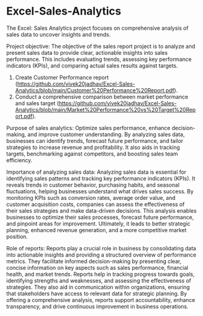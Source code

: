 # Excel-Sales-Analytics
The Excel: Sales Analytics project focuses on comprehensive analysis of sales data to uncover insights and trends.

Project objective: The objective of the sales report project is to analyze and present sales data to provide clear, actionable insights into sales performance. This includes evaluating trends, assessing key performance indicators (KPIs), and comparing actual sales results against targets.

1. Create Customer Performance report (https://github.com/vivek20jadhav/Excel-Sales-Analytics/blob/main/Customer%20Performance%20Report.pdf).
2. Conduct a comprehensive comparison between market performance and sales target (https://github.com/vivek20jadhav/Excel-Sales-Analytics/blob/main/Market%20Performance%20vs%20Target%20Report.pdf).

Purpose of sales analytics: Optimize sales performance, enhance decision-making, and improve customer understanding. By analyzing sales data, businesses can identify trends, forecast future performance, and tailor strategies to increase revenue and profitability. It also aids in tracking targets, benchmarking against competitors, and boosting sales team efficiency.

Importance of analyzing sales data: Analyzing sales data is essential for identifying sales patterns and tracking key performance indicators (KPIs). It reveals trends in customer behavior, purchasing habits, and seasonal fluctuations, helping businesses understand what drives sales success. By monitoring KPIs such as conversion rates, average order value, and customer acquisition costs, companies can assess the effectiveness of their sales strategies and make data-driven decisions. This analysis enables businesses to optimize their sales processes, forecast future performance, and pinpoint areas for improvement. Ultimately, it leads to better strategic planning, enhanced revenue generation, and a more competitive market position.

Role of reports: Reports play a crucial role in business by consolidating data into actionable insights and providing a structured overview of performance metrics. They facilitate informed decision-making by presenting clear, concise information on key aspects such as sales performance, financial health, and market trends. Reports help in tracking progress towards goals, identifying strengths and weaknesses, and assessing the effectiveness of strategies. They also aid in communication within organizations, ensuring that stakeholders have access to relevant data for strategic planning. By offering a comprehensive analysis, reports support accountability, enhance transparency, and drive continuous improvement in business operations.







